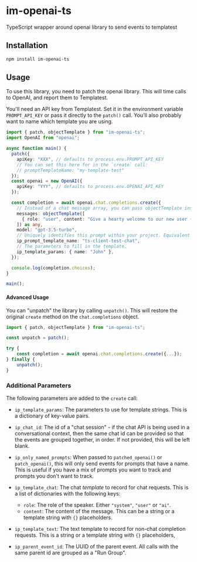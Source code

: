 # im-openai-ts

TypeScript wrapper around openai library to send events to templatest

## Installation

```bash
npm install im-openai-ts
```

## Usage

To use this library, you need to patch the openai library. This will time calls to OpenAI, and report them to Templatest.

You'll need an API key from Templatest. Set it in the environment variable `PROMPT_API_KEY` or pass it directly to the `patch()` call. You'll also probably want to name which template you are using.

```typescript
import { patch, objectTemplate } from "im-openai-ts";
import OpenAI from "openai";

async function main() {
  patch({
    apiKey: "XXX", // defaults to process.env.PROMPT_API_KEY
    // You can set this here for in the `create` call:
    // promptTemplateName: "my-template-test"
  });
  const openai = new OpenAI({
    apiKey: "YYY", // defaults to process.env.OPENAI_API_KEY
  });

  const completion = await openai.chat.completions.create({
    // Instead of a chat message array, you can pass objectTemplate instead.
    messages: objectTemplate([
      { role: "user", content: "Give a hearty welcome to our new user {name}" },
    ]) as any,
    model: "gpt-3.5-turbo",
    // Uniquely identifies this prompt within your project. Equivalent to passing `promptTemplateName` to `patch()`.
    ip_prompt_template_name: "ts-client-test-chat",
    // The parameters to fill in the template.
    ip_template_params: { name: "John" },
  });

  console.log(completion.choices);
}

main();
```

#### Advanced Usage

You can "unpatch" the library by calling `unpatch()`. This will restore the original `create` method on the `chat.completions` object.

```typescript
import { patch, objectTemplate } from "im-openai-ts";

const unpatch = patch();

try {
    const completion = await openai.chat.completions.create({...});
} finally {
    unpatch();
}
```

### Additional Parameters

The following parameters are added to the `create` call:

- `ip_template_params`: The parameters to use for template
  strings. This is a dictionary of key-value pairs.
- `ip_chat_id`: The id of a "chat session" - if the chat API is
  being used in a conversational context, then the same chat id can be
  provided so that the events are grouped together, in order. If not provided,
  this will be left blank.
- `ip_only_named_prompts`: When passed to `patched_openai()` or `patch_openai()`,
  this will only send events for prompts that have a name. This is useful if
  you have a mix of prompts you want to track and prompts you don't want to track.
- `ip_template_chat`: The chat _template_ to record for chat
  requests. This is a list of dictionaries with the following keys:

  - `role`: The role of the speaker. Either `"system"`, `"user"` or `"ai"`.
  - `content`: The content of the message. This can be a string or a template string with `{}` placeholders.

- `ip_template_text`: The text template to record for non-chat
  completion requests. This is a string or a template string with `{}`
  placeholders,
- `ip_parent_event_id`: The UUID of the parent event. All calls with the same
  parent id are grouped as a "Run Group".
